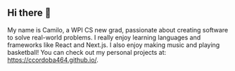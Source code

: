 ## Hi there 👋

My name is Camilo, a WPI CS new grad, passionate about creating software to solve real-world problems. I really enjoy learning languages and frameworks like React and Next.js. I also enjoy making music and playing basketball! You can check out my personal projects at: https://ccordoba464.github.io/. 

<!--
**ccordoba464/ccordoba464** is a ✨ _special_ ✨ repository because its `README.md` (this file) appears on your GitHub profile.

Here are some ideas to get you started:

- 🔭 I’m currently working on ...
- 🌱 I’m currently learning ...
- 👯 I’m looking to collaborate on ...
- 🤔 I’m looking for help with ...
- 💬 Ask me about ...
- 📫 How to reach me: ...
- 😄 Pronouns: ...
- ⚡ Fun fact: ...
-->
